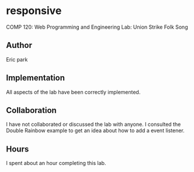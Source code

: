 # responsive

COMP 120: Web Programming and Engineering
Lab: Union Strike Folk Song

## Author

Eric park

## Implementation

All aspects of the lab have been correctly implemented.

## Collaboration

I have not collaborated or discussed the lab with anyone. I consulted the Double
Rainbow example to get an idea about how to add a event listener.

## Hours

I spent about an hour completing this lab.
